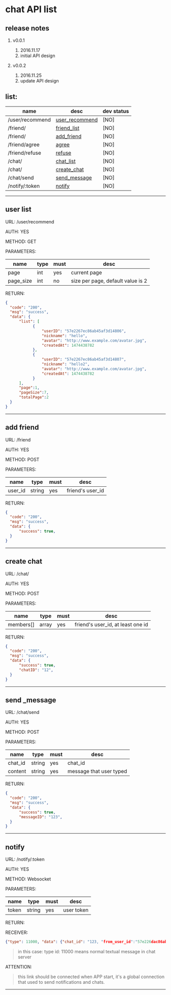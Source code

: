 # chat API list

## release notes
1. v0.0.1
    1. 2016.11.17
    2. initial API design


2. v0.0.2
    1. 2016.11.25
    2. update API design

## list:

name|desc|dev status
---|---|---
/user/recommend | [user_recommend](#user_recommend) | [NO]
/friend/ | [friend_list](#friend_list)| [NO]
/friend/| [add_friend](#add_friend)| [NO]
/friend/agree | [agree](#agree)| [NO]
/friend/refuse| [refuse](#refuse)| [NO]
/chat/| [chat_list](#chat_list) | [NO]
/chat/| [create_chat](#create_chat) | [NO]
/chat/send| [send_message](#send_message) | [NO]
/notify/:token | [notify](#notify) | [NO]

---

<div id="user_list"></div>

## user list

URL: /user/recommend

AUTH: YES

METHOD: GET 

PARAMETERS:

name|type|must|desc
---|---|---|---
page | int | yes | current page
page_size| int | no | size per page, default value is 2

RETURN:
```json
{
  "code": "200",
  "msg": "success",
  "data": {
      "list": [
            {
                "userID": "57e2267ec86ab45af3d14806",
                "nickname": "hello",
                "avatar": "http://www.example.com/avatar.jpg",
                "createdAt": 1474438782
            }, 
            {
                "userID": "57e2267ec86ab45af3d14807",
                "nickname": "hello2",
                "avatar": "http://www.example.com/avatar.jpg",
                "createdAt": 1474438782
            }
      ],
      "page":1,
      "pageSize":7,
      "totalPage":2
  }
}
```

---

<div id="add_friend"></div>

## add friend

URL: /friend

AUTH: YES

METHOD: POST

PARAMETERS:

name|type|must|desc
---|---|---|---
user_id| string| yes | friend's user_id

RETURN:
```json
{
  "code": "200",
  "msg": "success",
  "data": {
      "success": true,
  }
}
```
---

<div id="create_chat"></div>

## create chat

URL: /chat/

AUTH: YES

METHOD: POST

PARAMETERS:

name|type|must|desc
---|---|---|---
members[]| array| yes | friend's user_id, at least one id

RETURN:
```json
{
  "code": "200",
  "msg": "success",
  "data": {
      "success": true,
      "chatID": "12",
  }
}
```
---

<div id="send_message"></div>

## send _message

URL: /chat/send

AUTH: YES

METHOD: POST

PARAMETERS:

name|type|must|desc
---|---|---|---
chat_id | string| yes | chat_id
content | string | yes | message that user typed

RETURN:
```json
{
  "code": "200",
  "msg": "success",
  "data": {
      "success": true,
      "messageID": "123",
  }
}
```
---

<div id="notify"></div>

## notify

URL: /notify/:token

AUTH: YES

METHOD: Websocket

PARAMETERS:

name|type|must|desc
---|---|---|---
token| string| yes | user token

RETURN:

RECEIVER:

```json
{"type": 11000, "data": {"chat_id": "123, "from_user_id":"57e226dac86ab45af3d1480","nickname":"somebody", "avatar":"http://www.example.com/avatar_of_somebody", content":"say hi", "created_at":147443887}}
```

> in this case: type id: 11000 means normal textual message in chat server


ATTENTION:
> this link should be connected when APP start, it's a global connection that used to send notifications and chats.
---
